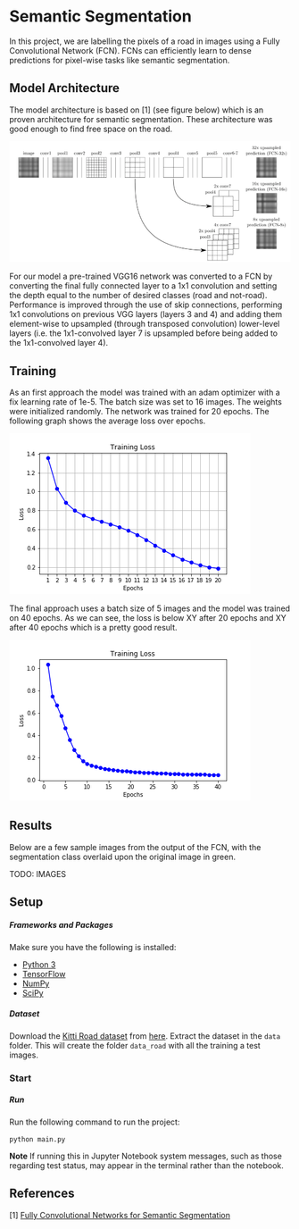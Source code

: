 [fcn]: ./images/fcn_segmentation.png "Structure of a Fully Convolutional Network Architecture" 
[loss20]: ./images/loss_ep20.png "Loss Curvature (epochs 20)" 
[loss40]: ./images/loss_ep40.png "Loss Curvature (epochs 20)" 

# Semantic Segmentation

In this project, we are labelling the pixels of a road in images using a Fully Convolutional Network (FCN). FCNs can efficiently
learn to dense predictions for pixel-wise tasks like semantic segmentation.

## Model Architecture 

The model architecture is based on [1] (see figure below) which is an proven architecture for semantic segmentation. These architecture was good enough to find free space on the road. 

![Structure of a Fully Convolutional Network Architecture][fcn]

For our model a pre-trained VGG16 network was converted to a FCN by converting the final fully connected layer to a 1x1 convolution and setting the depth equal to the number of desired classes (road and not-road). 
Performance is improved through the use of skip connections, performing 1x1 convolutions on previous VGG layers (layers 3 and 4) and adding them element-wise to upsampled (through transposed convolution) lower-level layers 
(i.e. the 1x1-convolved layer 7 is upsampled before being added to the 1x1-convolved layer 4). 

## Training

As an first approach the model was trained with an adam optimizer with a fix learning rate of 1e-5. The batch size was set to 16 images.
The weights were initialized randomly. The network was trained for 20 epochs. The following graph shows the average loss over epochs.     

![Loss over 20 epochs][loss20]

The final approach uses a batch size of 5 images and the model was trained on 40 epochs. 
As we can see, the loss is below XY after 20 epochs and XY after 40 epochs which is a pretty good result.  

![Loss over 40 epochs][loss40]

## Results

Below are a few sample images from the output of the FCN, with the segmentation class overlaid upon the original image in green.

TODO: IMAGES 

## Setup

##### Frameworks and Packages
Make sure you have the following is installed:
 - [Python 3](https://www.python.org/)
 - [TensorFlow](https://www.tensorflow.org/)
 - [NumPy](http://www.numpy.org/)
 - [SciPy](https://www.scipy.org/)
##### Dataset
Download the [Kitti Road dataset](http://www.cvlibs.net/datasets/kitti/eval_road.php) from [here](http://www.cvlibs.net/download.php?file=data_road.zip).  Extract the dataset in the `data` folder.  This will create the folder `data_road` with all the training a test images.

### Start
##### Run
Run the following command to run the project:
```
python main.py
```
**Note** If running this in Jupyter Notebook system messages, such as those regarding test status, may appear in the terminal rather than the notebook.


## References 

[1] [Fully Convolutional Networks for Semantic Segmentation](https://arxiv.org/abs/1605.06211)